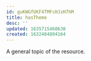 ```yaml
---
id: guKWGfUKF4TMFcHJzH7hM
title: hasTheme
desc: ''
updated: 1635715460630
created: 1632404804164
---
```



A general topic of the resource.
